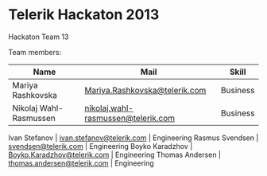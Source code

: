 Telerik Hackaton 2013
======================

Hackaton Team 13

Team members:

 Name | Mail | Skill
------|------|------
Mariya Rashkovska |	Mariya.Rashkovska@telerik.com |	Business
Nikolaj Wahl-Rasmussen |	nikolaj.wahl-rasmussen@telerik.com |Business

Ivan Stefanov |	ivan.stefanov@telerik.com	| Engineering
Rasmus Svendsen |	svendsen@telerik.com |	Engineering
Boyko Karadzhov |	Boyko.Karadzhov@telerik.com |	Engineering
Thomas Andersen |	thomas.andersen@telerik.com |	Engineering
